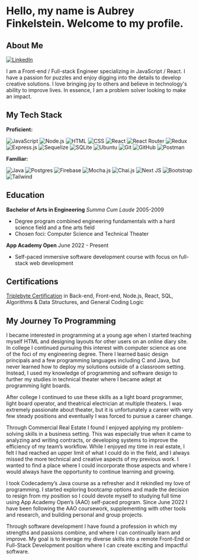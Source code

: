 # Hello, my name is Aubrey Finkelstein. Welcome to my profile.

## About Me
[![LinkedIn](https://img.shields.io/badge/linkedin-%230077B5.svg?style=for-the-badge&logo=linkedin&logoColor=white)](http://www.linkedin.com/in/aubreyfinkelstein)

I am a Front-end / Full-stack Engineer specializing in JavaScript / React. I have a passion for puzzles and enjoy digging into the details to develop creative solutions. I love bringing joy to others and believe in technology's ability to improve lives. In essence, I am a problem solver looking to make an impact.

## My Tech Stack
**Proficient:** 

![JavaScript](https://img.shields.io/badge/JavaScript-323330?style=for-the-badge&logo=javascript&logoColor=F7DF1E) ![Node.js](https://img.shields.io/badge/Node.js-43853D?style=for-the-badge&logo=node.js&logoColor=white) ![HTML](https://img.shields.io/badge/HTML5-E34F26?style=for-the-badge&logo=html5&logoColor=white) ![CSS](https://img.shields.io/badge/CSS3-1572B6?style=for-the-badge&logo=css3&logoColor=white) ![React](https://img.shields.io/badge/React-20232A?style=for-the-badge&logo=react&logoColor=61DAFB) ![React Router](https://img.shields.io/badge/React_Router-CA4245?style=for-the-badge&logo=react-router&logoColor=white) ![Redux](https://img.shields.io/badge/Redux-593D88?style=for-the-badge&logo=redux&logoColor=white) ![Express.js](https://img.shields.io/badge/express.js-%23404d59.svg?style=for-the-badge&logo=express&logoColor=%2361DAFB) ![Sequelize](https://img.shields.io/badge/Sequelize-52B0E7?style=for-the-badge&logo=Sequelize&logoColor=white) ![SQLite](https://img.shields.io/badge/SQLite-07405E?style=for-the-badge&logo=sqlite&logoColor=white) ![Ubuntu](https://img.shields.io/badge/Ubuntu-E95420?style=for-the-badge&logo=ubuntu&logoColor=white) ![Git](https://img.shields.io/badge/GIT-E44C30?style=for-the-badge&logo=git&logoColor=white) ![GitHub](https://img.shields.io/badge/GitHub-100000?style=for-the-badge&logo=github&logoColor=white) ![Postman](https://img.shields.io/badge/Postman-FF6C37?style=for-the-badge&logo=postman&logoColor=white)

**Familiar:** 

![Java](https://img.shields.io/badge/Java-ED8B00?style=for-the-badge&logo=java&logoColor=white) ![Postgres](https://img.shields.io/badge/PostgreSQL-316192?style=for-the-badge&logo=postgresql&logoColor=white) ![Firebase](https://img.shields.io/badge/firebase-%23039BE5.svg?style=for-the-badge&logo=firebase) ![Mocha.js](https://img.shields.io/badge/mocha.js-323330?style=for-the-badge&logo=mocha&logoColor=Brown) ![Chai.js](https://img.shields.io/badge/chai.js-323330?style=for-the-badge&logo=chai&logoColor=red) ![Next JS](https://img.shields.io/badge/Next-black?style=for-the-badge&logo=next.js&logoColor=white) ![Bootstrap](https://img.shields.io/badge/Bootstrap-563D7C?style=for-the-badge&logo=bootstrap&logoColor=white) ![Tailwind](https://img.shields.io/badge/Tailwind_CSS-38B2AC?style=for-the-badge&logo=tailwind-css&logoColor=white)

## Education
**Bachelor of Arts in Engineering** *Summa Cum Laude* 2005-2009
- Degree program combined engineering fundamentals with a hard science field and a fine arts field
- Chosen foci: Computer Science and Technical Theater

**App Academy Open** June 2022 - Present
- Self-paced immersive software development course with focus on full-stack web development

## Certifications
[Triplebyte Certification](https://triplebyte.com/tb/aubrey-finkelstein-9xytdik/certificate) in Back-end, Front-end, Node.js, React, SQL, Algorithms & Data Structures, and General Coding Logic

## My Journey To Programming
I became interested in programming at a young age when I started teaching myself HTML and designing layouts for other users on an online diary site. In college I continued pursuing this interest with computer science as one of the foci of my engineering degree. There I learned basic design principals and a few programming languages including C and Java, but never learned how to deploy my solutions outside of a classroom setting. Instead, I used my knowledge of programming and software design to further my studies in technical theater where I became adept at programming light boards.

After college I continued to use these skills as a light board programmer, light board operator, and theatrical electrician at multiple theaters. I was extremely passionate about theater, but it is unfortunately a career with very few steady positions and eventually I was forced to pursue a career change. 

Through Commercial Real Estate I found I enjoyed applying my problem-solving skills in a business setting. This was especially true when it came to analyzing and writing contracts, or developing systems to improve the efficiency of my team’s workflow. While I enjoyed my time in real estate, I felt I had reached an upper limit of what I could do in the field, and I always missed the more technical and creative aspects of my previous work. I wanted to find a place where I could incorporate those aspects and where I would always have the opportunity to continue learning and growing.

I took Codecademy’s Java course as a refresher and it rekindled my love of programming. I started exploring bootcamp options and made the decision to resign from my position so I could devote myself to studying full time using App Academy Open’s (AAO) self-paced program. Since June 2022 I have been following the AAO coursework, supplementing with other tools and research, and building personal and group projects. 

Through software development I have found a profession in which my strengths and passions combine, and where I can continually learn and improve. My goal is to leverage my diverse skills into a remote Front-End or Full-Stack Development position where I can create exciting and impactful software.
